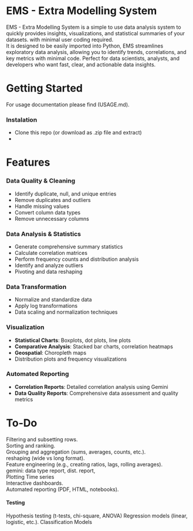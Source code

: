 # EMS - Extra Modelling System
EMS - Extra Modelling System is a simple to use data analysis system to quickly provides insights, visualizations, and statistical summaries of your datasets. with minimal user coding required. <br>
It is designed to be easily imported into Python, EMS streamlines exploratory data analysis, allowing you to identify trends, correlations, and key metrics with minimal code. Perfect for data scientists, analysts, and developers who want fast, clear, and actionable data insights.
# Getting Started
For usage documentation please find (USAGE.md).
### Instalation
- Clone this repo (or download as .zip file and extract)
-

# Features

### Data Quality & Cleaning
- Identify duplicate, null, and unique entries
- Remove duplicates and outliers
- Handle missing values
- Convert column data types
- Remove unnecessary columns

### Data Analysis & Statistics
- Generate comprehensive summary statistics
- Calculate correlation matrices
- Perform frequency counts and distribution analysis
- Identify and analyze outliers
- Pivoting and data reshaping

### Data Transformation
- Normalize and standardize data
- Apply log transformations
- Data scaling and normalization techniques

### Visualization
- **Statistical Charts**: Boxplots, dot plots, line plots
- **Comparative Analysis**: Stacked bar charts, correlation heatmaps
- **Geospatial**: Choropleth maps
- Distribution plots and frequency visualizations

### Automated Reporting
- **Correlation Reports**: Detailed correlation analysis using Gemini
- **Data Quality Reports**: Comprehensive data assessment and quality metrics

# To-Do
Filtering and subsetting rows.<br>
Sorting and ranking.<br>
Grouping and aggregation (sums, averages, counts, etc.).<br>
reshaping (wide vs long format).<br>
Feature engineering (e.g., creating ratios, lags, rolling averages).<br>
gemini: data type report, dist. report,  <br>
Plotting Time series<br>
Interactive dashboards.<br>
Automated reporting (PDF, HTML, notebooks).
#### Testing 
Hypothesis testing (t-tests, chi-square, ANOVA)
Regression models (linear, logistic, etc.).
Classification Models

